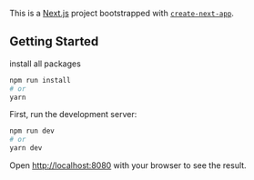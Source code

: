 This is a [Next.js](https://nextjs.org/) project bootstrapped with [`create-next-app`](https://github.com/vercel/next.js/tree/canary/packages/create-next-app).

## Getting Started

install all packages 

```bash
npm run install
# or
yarn
```

First, run the development server:

```bash
npm run dev
# or
yarn dev
```

Open [http://localhost:8080](http://localhost:8080) with your browser to see the result.


